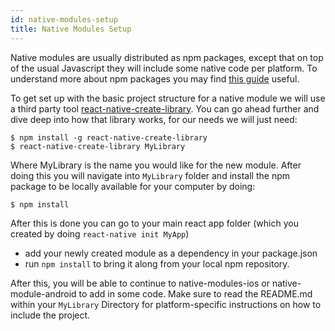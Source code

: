 ```yaml
---
id: native-modules-setup
title: Native Modules Setup
---
```


Native modules are usually distributed as npm packages, except that on top of the usual Javascript they will include some native code per platform. To understand more about npm packages you may find [this guide](https://docs.npmjs.com/getting-started/publishing-npm-packages) useful.

To get set up with the basic project structure for a native module we will use a third party tool [react-native-create-library](https://github.com/frostney/react-native-create-library). You can go ahead further and dive deep into how that library works, for our needs we will just need:

```
$ npm install -g react-native-create-library
$ react-native-create-library MyLibrary
```

Where MyLibrary is the name you would like for the new module. After doing this you will navigate into `MyLibrary` folder and install the npm package to be locally available for your computer by doing:

```
$ npm install
```

After this is done you can go to your main react app folder (which you created by doing `react-native init MyApp`)

- add your newly created module as a dependency in your package.json
- run `npm install` to bring it along from your local npm repository.

After this, you will be able to continue to native-modules-ios or native-module-android to add in some code. Make sure to read the README.md within your `MyLibrary` Directory for platform-specific instructions on how to include the project.
